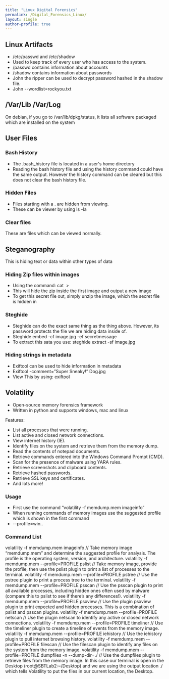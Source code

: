 ```yaml
---
title: "Linux Digital Forensics"
permalink: /Digital_Forensics_Linux/
layout: single
author-profile: true
---
```

## Linux Artifacts
- /etc/passwd and /etc/shadow
- Used to keep track of every user who has access to the system.
- /passwd contains information about accounts
- /shadow contains information about passwords
- John the ripper can be used to decrypt password hashed in the shadow file.
- John <file> --wordlist=rockyou.txt

## /Var/Lib /Var/Log
On debian, if you go to /var/lib/dpkg/status, it lists all software packaged which are installed on the system

## User Files
### Bash History
- The .bash_history file is located in a user's home directory
- Reading the bash history file and using the history command could have the same output. However the history command can be cleared but this does not clear the bash history file.

### Hidden Files
- Files starting with a . are hidden from viewing.
- These can be viewer by using ls -la

### Clear files
These are files which can be viewed normally.

## Steganography
This is hiding text or data within other types of data

### Hiding Zip files within images
- Using the command: cat <image> <Secret zip file> > <image2>
- This will hide the zip inside the first image and output a new image
- To get this secret file out, simply unzip the image, which the secret file is hidden in

### Steghide
- Steghide can do the exact same thing as the thing above. However, its password protects the file we are hiding data inside of.
- Steghide embed -cf image.jpg -ef secretmessage
- To extract this sata you use: steghide extract -sf image.jpg

### Hiding strings in metadata
- Exiftool can be used to hide information in metadata
- Exiftool -comment=”Super Sneaky!” Dog.jpg
- View This by using: exiftool <file>

## Volatility
- Open-source memory forensics framework
- Written in python and supports windows, mac and linux

Features:
- List all processes that were running.
- List active and closed network connections.
- View internet history (IE).
- Identify files on the system and retrieve them from the memory dump.
- Read the contents of notepad documents.
- Retrieve commands entered into the Windows Command Prompt (CMD).
- Scan for the presence of malware using YARA rules.
- Retrieve screenshots and clipboard contents.
- Retrieve hashed passwords.
- Retrieve SSL keys and certificates.
- And lots more!

###  Usage
- First use the command “volatility -f memdump.mem imageinfo”
- When running commands of memory images use the suggested profile which is shown in the first command
- --profile=win..
### Command List


volatility -f memdump.mem imageinfo // Take memory image “memdump.mem” and determine the suggested profile for analysis. The profile is the operating system, version, and architecture.
volatility -f memdump.mem --profile=PROFILE pslist // Take memory image, provide the profile, then use the pslist plugin to print a list of processes to the terminal.
volatility -f memdump.mem --profile=PROFILE pstree // Use the pstree plugin to print a process tree to the terminal.
volatility -f memdump.mem --profile=PROFILE psscan // Use the psscan plugin to print all available processes, including hidden ones often used by malware (compare this to pslist to see if there’s any differences!).
volatility -f memdump.mem --profile=PROFILE psxview // Use the plugin psxview plugin to print expected and hidden processes. This is a combination of pslist and psscan plugins.
volatility -f memdump.mem --profile=PROFILE netscan // Use the plugin netscan to identify any active or closed network connections.
volatility -f memdump.mem --profile=PROFILE timeliner // Use the timeliner plugin to create a timeline of events from the memory image.
volatility -f memdump.mem --profile=PROFILE iehistory // Use the iehistory plugin to pull internet browsing history.
volatility -f memdump.mem --profile=PROFILE filescan // Use the filescan plugin to identify any files on the system from the memory image.
volatility -f memdump.mem --profile=PROFILE dumpfiles -n --dump-dir=./ // Use the dumpfiles plugin to retrieve files from the memory image. In this case our terminal is open in the Desktop (root@SBTLab2:~/Desktop) and we are using the output location ./ which tells Volatility to put the files in our current location, the Desktop.
